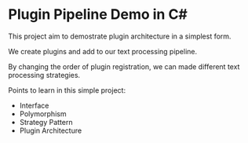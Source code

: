 # Plugin Pipeline Demo in C#

This project aim to demostrate plugin architecture in a simplest form.

We create plugins and add to our text processing pipeline.

By changing the order of plugin registration, we can made different text processing strategies.

Points to learn in this simple project:
- Interface
- Polymorphism
- Strategy Pattern
- Plugin Architecture